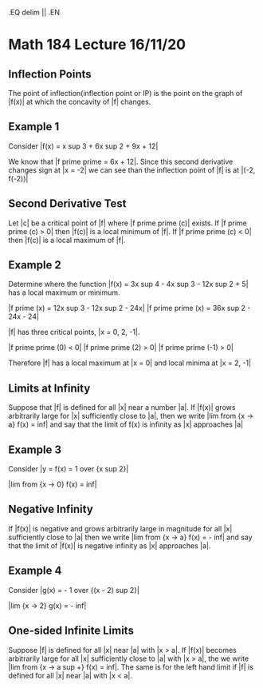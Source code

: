 .EQ
delim ||
.EN
# Math 184 Lecture 16/11/20
## Inflection Points
The point of inflection(inflection point or IP) is the point on the graph of
|f(x)| at which the concavity of |f| changes.

## Example 1
Consider |f(x) = x sup 3 + 6x sup 2 + 9x + 12|

We know that |f prime prime = 6x + 12|.
Since this second derivative changes sign at |x = -2| we can see than the
inflection point of |f| is at |(-2, f(-2))|

## Second Derivative Test
Let |c| be a critical point of |f| where |f prime prime (c)| exists.
If |f prime prime (c) > 0| then |f(c)| is a local minimum of |f|.
If |f prime prime (c) < 0| then |f(c)| is a local maximum of |f|.

## Example 2
Determine where the function |f(x) = 3x sup 4 - 4x sup 3 - 12x sup 2 + 5|
has a local maximum or minimum.

|f prime (x) = 12x sup 3 - 12x sup 2 - 24x|
|f prime prime (x) = 36x sup 2 - 24x - 24|

|f| has three critical points, |x = 0, 2, -1|.

|f prime prime (0) < 0|
|f prime prime (2) > 0|
|f prime prime (-1) > 0|

Therefore |f| has a local maximum at |x = 0| and local minima at |x = 2, -1|

## Limits at Infinity
Suppose that |f| is defined for all |x| near a number |a|.
If |f(x)| grows arbitrarily large for |x| sufficiently close to |a|, then we
write |lim from {x -> a} f(x) = inf| and say that the limit of f(x) is infinity
as |x| approaches |a|

## Example 3
Consider |y = f(x) = 1 over {x sup 2}|

|lim from {x -> 0} f(x) = inf|

## Negative Infinity
If |f(x)| is negative and grows arbitrarily large in magnitude for all |x|
sufficiently close to |a| then we write |lim from {x -> a} f(x) = - inf| and
say that the limit of |f(x)| is negative infinity as |x| approaches |a|.

## Example 4
Consider |g(x) = - 1 over {(x - 2) sup 2}|

|lim {x -> 2} g(x) = - inf|

## One-sided Infinite Limits
Suppose |f| is defined for all |x| near |a| with |x > a|.
If |f(x)| becomes arbitrarily large for all |x| sufficiently close to |a| with
|x > a|, the we write |lim from {x -> a sup +} f(x) = inf|.
The same is for the left hand limit if |f| is defined for all |x| near |a| with
|x < a|.
